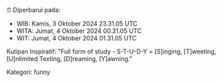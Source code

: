 ⏰ Diperbarui pada:
- WIB: Kamis, 3 Oktober 2024 23.31.05 UTC
- WITA: Jumat, 4 Oktober 2024 00.31.05 UTC
- WIT: Jumat, 4 Oktober 2024 01.31.05 UTC

Kutipan Inspiratif:
"Full form of study - S-T-U-D-Y = [S]inging, [T]weeting, [U]nlimited Texting, [D]reaming, [Y]awning."


Kategori: funny

